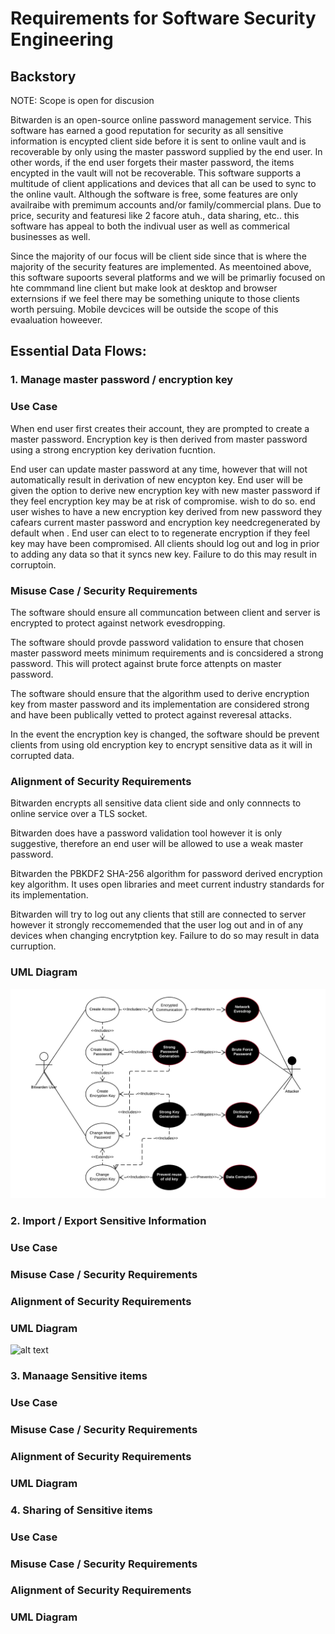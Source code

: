 # Requirements for Software Security Engineering

## Backstory

NOTE: Scope is open for discusion 

Bitwarden is an open-source online password management service. This software has  earned a good reputation for security as all sensitive information is encypted client side before it is sent to online vault and is recoverable by only using the master password supplied by the end user. In other words, if the end user forgets their master password, the items encypted in the vault will not be recoverable. This software supports a multitude of client applications and devices that all can be used to sync to the online vault. Although the software is free, some features  are only availraibe with premimum accounts and/or family/commercial plans. Due to price, security and featuresi like 2 facore atuh., data sharing, etc.. this software has appeal to both the indivual user as well as commerical businesses as well. 

Since the majority of our focus will be client side since that is where the majority of the security features are implemented. As meentoined above, this software supoorts several platforms and we will be primarliy focused on hte commmand line client but make look at desktop and browser externsions if we feel there may be something uniqute to those clients worth persuing. Mobile devcices will be outside the scope of this evaaluation howeever. 


## Essential Data Flows: 

### 1. Manage master password / encryption key 

### Use Case

When end user first creates their account, they are prompted to create a master password. Encryption key is then derived from master password using a strong encryption key derivation fucntion.  

End user can update master password at any time, however that will not automatically result in derivation of new encypton key. End user will be given the option to derive new encryption key with new master password if they feel encryption key may be at risk of compromise. wish to do so.  end user wishes to have a new encryption key derived from new password they cafears current master password and encryption key needcregenerated by default when . End user can elect to to regenerate encryption if they feel key may have been compromised. All clients should log out and log in prior to adding any data so that it syncs new key. Failure to do this may result in corruptoin.

### Misuse Case / Security Requirements

The software should ensure all communcation between client and server is encrypted to protect against network evesdropping.

The software should provde password validation to ensure that chosen master password meets minimum requirements and is concsidered a strong password. This will protect against brute force attenpts on master password.  

The software should ensure that the algorithm used to derive encryption key from master password and its implementation are considered strong and have been publically vetted to protect against reveresal attacks.

In the event the encryption key is changed, the software should be prevent clients from using old encryption key to encrypt sensitive data as it will in corrupted data. 


### Alignment of Security Requirements

Bitwarden encrypts all sensitive data client side and only connnects to online service over a TLS socket.

Bitwarden does have a password validation tool however it is only suggestive, therefore an end user will be allowed to use a weak master password.

Bitwarden the PBKDF2 SHA-256 algorithm for password derived encryption key algorithm. It uses open libraries and meet current industry standards for its implementation.

Bitwarden will try to log out any clients that still are connected to server however it strongly reccomemended that the user log out and in of any devices when changing encrytption key. Failure to do so may result in data curruption.

### UML Diagram

![alt text](Images/SSEReqs-UseCase1.png)

### 2. Import / Export Sensitive Information 

### Use Case


### Misuse Case / Security Requirements


### Alignment of Security Requirements


### UML Diagram

![alt text](Images/)

### 3. Manaage Sensitive items 

### Use Case


### Misuse Case / Security Requirements


### Alignment of Security Requirements


### UML Diagram

### 4. Sharing of Sensitive items 

### Use Case


### Misuse Case / Security Requirements


### Alignment of Security Requirements


### UML Diagram


